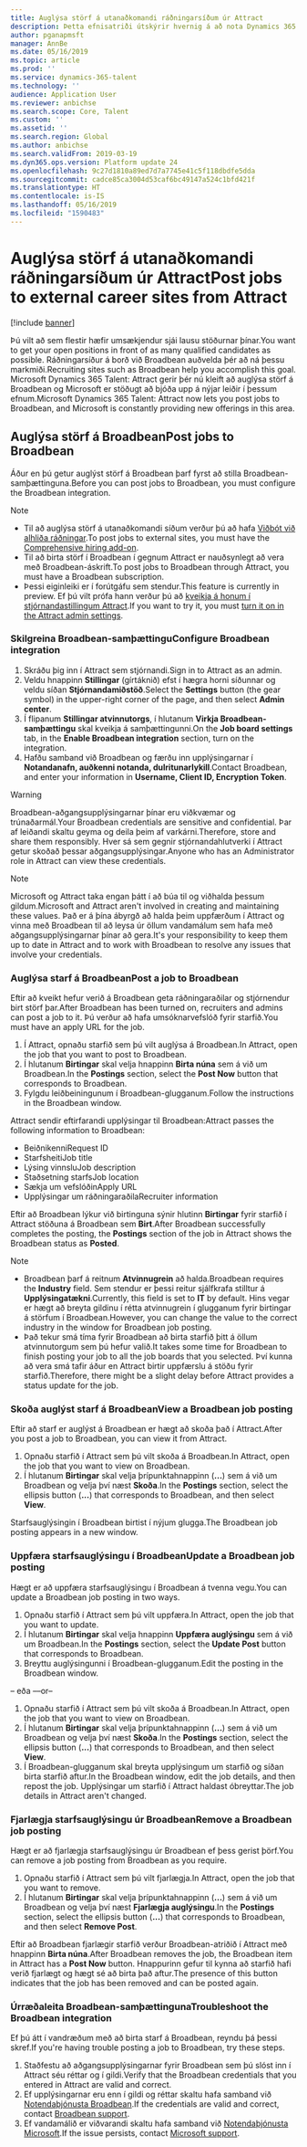 ```yaml
---
title: Auglýsa störf á utanaðkomandi ráðningarsíðum úr Attract
description: Þetta efnisatriði útskýrir hvernig á að nota Dynamics 365 for Talent - Attract til að auglýsa störf á utanaðkomandi ráðningarsíðum
author: pganapmsft
manager: AnnBe
ms.date: 05/16/2019
ms.topic: article
ms.prod: ''
ms.service: dynamics-365-talent
ms.technology: ''
audience: Application User
ms.reviewer: anbichse
ms.search.scope: Core, Talent
ms.custom: ''
ms.assetid: ''
ms.search.region: Global
ms.author: anbichse
ms.search.validFrom: 2019-03-19
ms.dyn365.ops.version: Platform update 24
ms.openlocfilehash: 9c27d1810a89ed7d7a7745e41c5f118dbdfe5dda
ms.sourcegitcommit: cadce85ca3004d53caf6bc49147a524c1bfd421f
ms.translationtype: HT
ms.contentlocale: is-IS
ms.lasthandoff: 05/16/2019
ms.locfileid: "1590483"
---
```

# <a name="post-jobs-to-external-career-sites-from-attract"></a><span data-ttu-id="7491f-103">Auglýsa störf á utanaðkomandi ráðningarsíðum úr Attract</span><span class="sxs-lookup"><span data-stu-id="7491f-103">Post jobs to external career sites from Attract</span></span>

[!include [banner](../includes/banner.md)]

<span data-ttu-id="7491f-104">Þú vilt að sem flestir hæfir umsækjendur sjái lausu stöðurnar þínar.</span><span class="sxs-lookup"><span data-stu-id="7491f-104">You want to get your open positions in front of as many qualified candidates as possible.</span></span> <span data-ttu-id="7491f-105">Ráðningarsíður á borð við Broadbean auðvelda þér að ná þessu markmiði.</span><span class="sxs-lookup"><span data-stu-id="7491f-105">Recruiting sites such as Broadbean help you accomplish this goal.</span></span> <span data-ttu-id="7491f-106">Microsoft Dynamics 365 Talent: Attract gerir þér nú kleift að auglýsa störf á Broadbean og Microsoft er stöðugt að bjóða upp á nýjar leiðir í þessum efnum.</span><span class="sxs-lookup"><span data-stu-id="7491f-106">Microsoft Dynamics 365 Talent: Attract now lets you post jobs to Broadbean, and Microsoft is constantly providing new offerings in this area.</span></span>

## <a name="post-jobs-to-broadbean"></a><span data-ttu-id="7491f-107">Auglýsa störf á Broadbean</span><span class="sxs-lookup"><span data-stu-id="7491f-107">Post jobs to Broadbean</span></span>

<span data-ttu-id="7491f-108">Áður en þú getur auglýst störf á Broadbean þarf fyrst að stilla Broadbean-samþættinguna.</span><span class="sxs-lookup"><span data-stu-id="7491f-108">Before you can post jobs to Broadbean, you must configure the Broadbean integration.</span></span>

> [!NOTE]
> - <span data-ttu-id="7491f-109">Til að auglýsa störf á utanaðkomandi síðum verður þú að hafa [Viðbót við alhliða ráðningar](https://docs.microsoft.com/dynamics365/unified-operations/talent/attract-comprehensive-hiring).</span><span class="sxs-lookup"><span data-stu-id="7491f-109">To post jobs to external sites, you must have the [Comprehensive hiring add-on](https://docs.microsoft.com/dynamics365/unified-operations/talent/attract-comprehensive-hiring).</span></span>
> - <span data-ttu-id="7491f-110">Til að birta störf í Broadbean í gegnum Attract er nauðsynlegt að vera með Broadbean-áskrift.</span><span class="sxs-lookup"><span data-stu-id="7491f-110">To post jobs to Broadbean through Attract, you must have a Broadbean subscription.</span></span>
> - <span data-ttu-id="7491f-111">Þessi eiginleiki er í forútgáfu sem stendur.</span><span class="sxs-lookup"><span data-stu-id="7491f-111">This feature is currently in preview.</span></span> <span data-ttu-id="7491f-112">Ef þú vilt prófa hann verður þú að [kveikja á honum í stjórnandastillingum Attract](https://docs.microsoft.com/dynamics365/unified-operations/talent/access-preview-feature).</span><span class="sxs-lookup"><span data-stu-id="7491f-112">If you want to try it, you must [turn it on in the Attract admin settings](https://docs.microsoft.com/dynamics365/unified-operations/talent/access-preview-feature).</span></span>

### <a name="configure-broadbean-integration"></a><span data-ttu-id="7491f-113">Skilgreina Broadbean-samþættingu</span><span class="sxs-lookup"><span data-stu-id="7491f-113">Configure Broadbean integration</span></span>

1. <span data-ttu-id="7491f-114">Skráðu þig inn í Attract sem stjórnandi.</span><span class="sxs-lookup"><span data-stu-id="7491f-114">Sign in to Attract as an admin.</span></span>
2. <span data-ttu-id="7491f-115">Veldu hnappinn **Stillingar** (gírtáknið) efst í hægra horni síðunnar og veldu síðan **Stjórnandamiðstöð**.</span><span class="sxs-lookup"><span data-stu-id="7491f-115">Select the **Settings** button (the gear symbol) in the upper-right corner of the page, and then select **Admin center**.</span></span>
3. <span data-ttu-id="7491f-116">Í flipanum **Stillingar atvinnutorgs**, í hlutanum **Virkja Broadbean-samþættingu** skal kveikja á samþættingunni.</span><span class="sxs-lookup"><span data-stu-id="7491f-116">On the **Job board settings** tab, in the **Enable Broadbean integration** section, turn on the integration.</span></span>
4. <span data-ttu-id="7491f-117">Hafðu samband við Broadbean og færðu inn upplýsingarnar í **Notandanafn, auðkenni notanda, dulritunarlykill**.</span><span class="sxs-lookup"><span data-stu-id="7491f-117">Contact Broadbean, and enter your information in **Username, Client ID, Encryption Token**.</span></span>

> [!WARNING]
> <span data-ttu-id="7491f-118">Broadbean-aðgangsupplýsingarnar þínar eru viðkvæmar og trúnaðarmál.</span><span class="sxs-lookup"><span data-stu-id="7491f-118">Your Broadbean credentials are sensitive and confidential.</span></span> <span data-ttu-id="7491f-119">Þar af leiðandi skaltu geyma og deila þeim af varkárni.</span><span class="sxs-lookup"><span data-stu-id="7491f-119">Therefore, store and share them responsibly.</span></span> <span data-ttu-id="7491f-120">Hver sá sem gegnir stjórnandahlutverki í Attract getur skoðað þessar aðgangsupplýsingar.</span><span class="sxs-lookup"><span data-stu-id="7491f-120">Anyone who has an Administrator role in Attract can view these credentials.</span></span>

> [!NOTE]
> <span data-ttu-id="7491f-121">Microsoft og Attract taka engan þátt í að búa til og viðhalda þessum gildum.</span><span class="sxs-lookup"><span data-stu-id="7491f-121">Microsoft and Attract aren't involved in creating and maintaining these values.</span></span> <span data-ttu-id="7491f-122">Það er á þína ábyrgð að halda þeim uppfærðum í Attract og vinna með Broadbean til að leysa úr öllum vandamálum sem hafa með aðgangsupplýsingarnar þínar að gera.</span><span class="sxs-lookup"><span data-stu-id="7491f-122">It's your responsibility to keep them up to date in Attract and to work with Broadbean to resolve any issues that involve your credentials.</span></span>

### <a name="post-a-job-to-broadbean"></a><span data-ttu-id="7491f-123">Auglýsa starf á Broadbean</span><span class="sxs-lookup"><span data-stu-id="7491f-123">Post a job to Broadbean</span></span>

<span data-ttu-id="7491f-124">Eftir að kveikt hefur verið á Broadbean geta ráðningaraðilar og stjórnendur birt störf þar.</span><span class="sxs-lookup"><span data-stu-id="7491f-124">After Broadbean has been turned on, recruiters and admins can post a job to it.</span></span> <span data-ttu-id="7491f-125">Þú verður að hafa umsóknarvefslóð fyrir starfið.</span><span class="sxs-lookup"><span data-stu-id="7491f-125">You must have an apply URL for the job.</span></span>

1. <span data-ttu-id="7491f-126">Í Attract, opnaðu starfið sem þú vilt auglýsa á Broadbean.</span><span class="sxs-lookup"><span data-stu-id="7491f-126">In Attract, open the job that you want to post to Broadbean.</span></span>
2. <span data-ttu-id="7491f-127">Í hlutanum **Birtingar** skal velja hnappinn **Birta núna** sem á við um Broadbean.</span><span class="sxs-lookup"><span data-stu-id="7491f-127">In the **Postings** section, select the **Post Now** button that corresponds to Broadbean.</span></span>
3. <span data-ttu-id="7491f-128">Fylgdu leiðbeiningunum í Broadbean-glugganum.</span><span class="sxs-lookup"><span data-stu-id="7491f-128">Follow the instructions in the Broadbean window.</span></span>

<span data-ttu-id="7491f-129">Attract sendir eftirfarandi upplýsingar til Broadbean:</span><span class="sxs-lookup"><span data-stu-id="7491f-129">Attract passes the following information to Broadbean:</span></span>

- <span data-ttu-id="7491f-130">Beiðnikenni</span><span class="sxs-lookup"><span data-stu-id="7491f-130">Request ID</span></span>
- <span data-ttu-id="7491f-131">Starfsheiti</span><span class="sxs-lookup"><span data-stu-id="7491f-131">Job title</span></span>
- <span data-ttu-id="7491f-132">Lýsing vinnslu</span><span class="sxs-lookup"><span data-stu-id="7491f-132">Job description</span></span>
- <span data-ttu-id="7491f-133">Staðsetning starfs</span><span class="sxs-lookup"><span data-stu-id="7491f-133">Job location</span></span>
- <span data-ttu-id="7491f-134">Sækja um vefslóðin</span><span class="sxs-lookup"><span data-stu-id="7491f-134">Apply URL</span></span>
- <span data-ttu-id="7491f-135">Upplýsingar um ráðningaraðila</span><span class="sxs-lookup"><span data-stu-id="7491f-135">Recruiter information</span></span>

<span data-ttu-id="7491f-136">Eftir að Broadbean lýkur við birtinguna sýnir hlutinn **Birtingar** fyrir starfið í Attract stöðuna á Broadbean sem **Birt**.</span><span class="sxs-lookup"><span data-stu-id="7491f-136">After Broadbean successfully completes the posting, the **Postings** section of the job in Attract shows the Broadbean status as **Posted**.</span></span>

> [!NOTE]
> - <span data-ttu-id="7491f-137">Broadbean þarf á reitnum **Atvinnugrein** að halda.</span><span class="sxs-lookup"><span data-stu-id="7491f-137">Broadbean requires the **Industry** field.</span></span> <span data-ttu-id="7491f-138">Sem stendur er þessi reitur sjálfkrafa stilltur á **Upplýsingatækni**.</span><span class="sxs-lookup"><span data-stu-id="7491f-138">Currently, this field is set to **IT** by default.</span></span> <span data-ttu-id="7491f-139">Hins vegar er hægt að breyta gildinu í rétta atvinnugrein í glugganum fyrir birtingar á störfum í Broadbean.</span><span class="sxs-lookup"><span data-stu-id="7491f-139">However, you can change the value to the correct industry in the window for Broadbean job posting.</span></span>
> - <span data-ttu-id="7491f-140">Það tekur smá tíma fyrir Broadbean að birta starfið þitt á öllum atvinnutorgum sem þú hefur valið.</span><span class="sxs-lookup"><span data-stu-id="7491f-140">It takes some time for Broadbean to finish posting your job to all the job boards that you selected.</span></span> <span data-ttu-id="7491f-141">Því kunna að vera smá tafir áður en Attract birtir uppfærslu á stöðu fyrir starfið.</span><span class="sxs-lookup"><span data-stu-id="7491f-141">Therefore, there might be a slight delay before Attract provides a status update for the job.</span></span>

### <a name="view-a-broadbean-job-posting"></a><span data-ttu-id="7491f-142">Skoða auglýst starf á Broadbean</span><span class="sxs-lookup"><span data-stu-id="7491f-142">View a Broadbean job posting</span></span>

<span data-ttu-id="7491f-143">Eftir að starf er auglýst á Broadbean er hægt að skoða það í Attract.</span><span class="sxs-lookup"><span data-stu-id="7491f-143">After you post a job to Broadbean, you can view it from Attract.</span></span>

1. <span data-ttu-id="7491f-144">Opnaðu starfið í Attract sem þú vilt skoða á Broadbean.</span><span class="sxs-lookup"><span data-stu-id="7491f-144">In Attract, open the job that you want to view on Broadbean.</span></span>
2. <span data-ttu-id="7491f-145">Í hlutanum **Birtingar** skal velja þrípunktahnappinn (**...**) sem á við um Broadbean og velja því næst **Skoða**.</span><span class="sxs-lookup"><span data-stu-id="7491f-145">In the **Postings** section, select the ellipsis button (**...**) that corresponds to Broadbean, and then select **View**.</span></span>

<span data-ttu-id="7491f-146">Starfsauglýsingin í Broadbean birtist í nýjum glugga.</span><span class="sxs-lookup"><span data-stu-id="7491f-146">The Broadbean job posting appears in a new window.</span></span>

### <a name="update-a-broadbean-job-posting"></a><span data-ttu-id="7491f-147">Uppfæra starfsauglýsingu í Broadbean</span><span class="sxs-lookup"><span data-stu-id="7491f-147">Update a Broadbean job posting</span></span>

<span data-ttu-id="7491f-148">Hægt er að uppfæra starfsauglýsingu í Broadbean á tvenna vegu.</span><span class="sxs-lookup"><span data-stu-id="7491f-148">You can update a Broadbean job posting in two ways.</span></span>

1. <span data-ttu-id="7491f-149">Opnaðu starfið í Attract sem þú vilt uppfæra.</span><span class="sxs-lookup"><span data-stu-id="7491f-149">In Attract, open the job that you want to update.</span></span>
2. <span data-ttu-id="7491f-150">Í hlutanum **Birtingar** skal velja hnappinn **Uppfæra auglýsingu** sem á við um Broadbean.</span><span class="sxs-lookup"><span data-stu-id="7491f-150">In the **Postings** section, select the **Update Post** button that corresponds to Broadbean.</span></span>
3. <span data-ttu-id="7491f-151">Breyttu auglýsingunni í Broadbean-glugganum.</span><span class="sxs-lookup"><span data-stu-id="7491f-151">Edit the posting in the Broadbean window.</span></span>

<span data-ttu-id="7491f-152">– eða –</span><span class="sxs-lookup"><span data-stu-id="7491f-152">–or–</span></span>

1. <span data-ttu-id="7491f-153">Opnaðu starfið í Attract sem þú vilt skoða á Broadbean.</span><span class="sxs-lookup"><span data-stu-id="7491f-153">In Attract, open the job that you want to view on Broadbean.</span></span>
2. <span data-ttu-id="7491f-154">Í hlutanum **Birtingar** skal velja þrípunktahnappinn (**...**) sem á við um Broadbean og velja því næst **Skoða**.</span><span class="sxs-lookup"><span data-stu-id="7491f-154">In the **Postings** section, select the ellipsis button (**...**) that corresponds to Broadbean, and then select **View**.</span></span>
3. <span data-ttu-id="7491f-155">Í Broadbean-glugganum skal breyta upplýsingum um starfið og síðan birta starfið aftur.</span><span class="sxs-lookup"><span data-stu-id="7491f-155">In the Broadbean window, edit the job details, and then repost the job.</span></span> <span data-ttu-id="7491f-156">Upplýsingar um starfið í Attract haldast óbreyttar.</span><span class="sxs-lookup"><span data-stu-id="7491f-156">The job details in Attract aren't changed.</span></span>

### <a name="remove-a-broadbean-job-posting"></a><span data-ttu-id="7491f-157">Fjarlægja starfsauglýsingu úr Broadbean</span><span class="sxs-lookup"><span data-stu-id="7491f-157">Remove a Broadbean job posting</span></span>

<span data-ttu-id="7491f-158">Hægt er að fjarlægja starfsauglýsingu úr Broadbean ef þess gerist þörf.</span><span class="sxs-lookup"><span data-stu-id="7491f-158">You can remove a job posting from Broadbean as you require.</span></span>

1. <span data-ttu-id="7491f-159">Opnaðu starfið í Attract sem þú vilt fjarlægja.</span><span class="sxs-lookup"><span data-stu-id="7491f-159">In Attract, open the job that you want to remove.</span></span>
2. <span data-ttu-id="7491f-160">Í hlutanum **Birtingar** skal velja þrípunktahnappinn (**...**) sem á við um Broadbean og velja því næst **Fjarlægja auglýsingu**.</span><span class="sxs-lookup"><span data-stu-id="7491f-160">In the **Postings** section, select the ellipsis button (**...**) that corresponds to Broadbean, and then select **Remove Post**.</span></span>

<span data-ttu-id="7491f-161">Eftir að Broadbean fjarlægir starfið verður Broadbean-atriðið í Attract með hnappinn **Birta núna**.</span><span class="sxs-lookup"><span data-stu-id="7491f-161">After Broadbean removes the job, the Broadbean item in Attract has a **Post Now** button.</span></span> <span data-ttu-id="7491f-162">Hnappurinn gefur til kynna að starfið hafi verið fjarlægt og hægt sé að birta það aftur.</span><span class="sxs-lookup"><span data-stu-id="7491f-162">The presence of this button indicates that the job has been removed and can be posted again.</span></span>

### <a name="troubleshoot-the-broadbean-integration"></a><span data-ttu-id="7491f-163">Úrræðaleita Broadbean-samþættinguna</span><span class="sxs-lookup"><span data-stu-id="7491f-163">Troubleshoot the Broadbean integration</span></span>

<span data-ttu-id="7491f-164">Ef þú átt í vandræðum með að birta starf á Broadbean, reyndu þá þessi skref.</span><span class="sxs-lookup"><span data-stu-id="7491f-164">If you're having trouble posting a job to Broadbean, try these steps.</span></span>

1. <span data-ttu-id="7491f-165">Staðfestu að aðgangsupplýsingarnar fyrir Broadbean sem þú slóst inn í Attract séu réttar og í gildi.</span><span class="sxs-lookup"><span data-stu-id="7491f-165">Verify that the Broadbean credentials that you entered in Attract are valid and correct.</span></span>
2. <span data-ttu-id="7491f-166">Ef upplýsingarnar eru enn í gildi og réttar skaltu hafa samband við [Notendaþjónusta Broadbean](https://www.broadbean.com/resources/support/).</span><span class="sxs-lookup"><span data-stu-id="7491f-166">If the credentials are valid and correct, contact [Broadbean support](https://www.broadbean.com/resources/support/).</span></span>
3. <span data-ttu-id="7491f-167">Ef vandamálið er viðvarandi skaltu hafa samband við [Notendaþjónusta Microsoft](./talent-support.md).</span><span class="sxs-lookup"><span data-stu-id="7491f-167">If the issue persists, contact [Microsoft support](./talent-support.md).</span></span>

